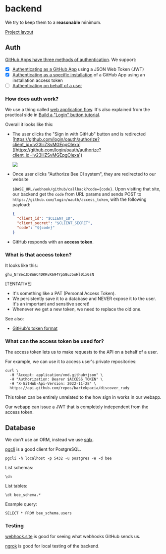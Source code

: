 # backend

We try to keep them to a **reasonable** minimum.

[Project layout](https://go.dev/doc/modules/layout)

## Auth

[GitHub Apps have three methods of authentication][link_1]. We support:

- [x] [Authenticating as a GitHub App][auth_gh_app] using a JSON Web Token (JWT)
- [x] [Authenticating as a specific installation][auth_gh_install] of a GitHub
  App using an installation access token
- [ ] [Authenticating on behalf of a user][auth_gh_user]

### How does auth work?

We use a thing called [web application flow].
It's also explained from the practical side in [Build a "Login" button tutorial][login_btn].

Overall it looks like this:

- The user clicks the "Sign in with GitHub" button and is redirected
  [https://github.com/login/oauth/authorize?client_id=Iv23liiZSvMGEpgOlexa]([https://github.com/login/oauth/authorize?client_id=Iv23liiZSvMGEpgOlexa])

  ![](./assets/demo.avif)

- Once user clicks "Authorize Bee CI system", they are redirected to our website

  `$BASE_URL/webhook/github/callback?code={code}`. Upon visiting that site, our
  backend get the `code` from URL params and sends POST to
  `https://github.com/login/oauth/access_token`, with the following payload:

  ```json
  {
    "client_id": "$CLIENT_ID",
    "client_secret": "$CLIENT_SECRET",
    "code": "${code}"
  }
  ```

- GitHub responds with an **access token**.

### What is that access token?

It looks like this:

```
ghu_Nr8ecJD8nWC4DKRvK694YpS8uJ5oHl0ix0sN
```

[TENTATIVE]
- It's something like a PAT (Personal Access Token).
- We persistently save it to a database and NEVER expose it to the user.
  It's an important and sensitive secret!
- Whenever we get a new token, we need to replace the old one.

See also:
- [GitHub's token format]

### What can the access token be used for?

The access token lets us to make requests to the API on a behalf of a user.

For example, we can use it to access user's private repositories:

```console
curl \
  -H "Accept: application/vnd.github+json" \
  -H "Authorization: Bearer $ACCESS_TOKEN" \
  -H "X-GitHub-Api-Version: 2022-11-28" \
  https://api.github.com/repos/bartekpacia/discover_rudy
```

This token can be entirely unrelated to the how sign in works in our webapp.

Our webapp can issue a JWT that is completely independent from the access token.

## Database

We don't use an ORM, instead we use [sqlx](https://jmoiron.github.io/sqlx).

[pgcli](https://www.pgcli.com) is a good client for PostgreSQL.

```console
pgcli -h localhost -p 5432 -u postgres -W -d bee
```

List schemas:

```postgresql
\dn
```

List tables:

```postgresql
\dt bee_schema.*
```

Example query:

```postgresql
SELECT * FROM bee_schema.users
```

### Testing

[webhook.site](https://webhook.site) is good for seeing what webhooks GitHub
sends us.

[ngrok](https://ngrok.com) is good for local testing of the backend.

[web application flow]: https://docs.github.com/en/apps/oauth-apps/building-oauth-apps/authorizing-oauth-apps#web-application-flow
[link_1]:
    https://docs.github.com/en/apps/creating-github-apps/writing-code-for-a-github-app/building-ci-checks-with-a-github-app#authenticating-as-a-github-app
[login_btn]:
    https://docs.github.com/en/apps/creating-github-apps/writing-code-for-a-github-app/building-a-login-with-github-button-with-a-github-app
[auth_gh_app]:
    https://docs.github.com/en/apps/creating-github-apps/authenticating-with-a-github-app/authenticating-as-a-github-app
[auth_gh_install]:
    https://docs.github.com/en/apps/creating-github-apps/authenticating-with-a-github-app/authenticating-as-a-github-app-installation
[auth_gh_user]:
    https://docs.github.com/en/apps/creating-github-apps/authenticating-with-a-github-app/authenticating-with-a-github-app-on-behalf-of-a-user
[GitHub's token format]: https://docs.github.com/en/authentication/keeping-your-account-and-data-secure/about-authentication-to-github#githubs-token-formats
